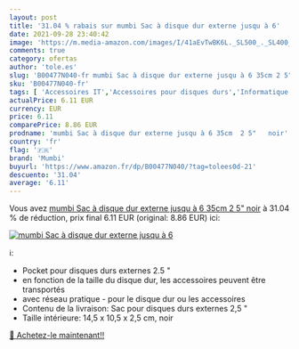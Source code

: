 ```yaml
---
layout: post
title: '31.04 % rabais sur mumbi Sac à disque dur externe jusqu à 6'
date: 2021-09-28 23:40:42
image: 'https://m.media-amazon.com/images/I/41aEvTwBK6L._SL500_._SL400_.jpg'
comments: true
category: ofertas
author: 'tole.es'
slug: 'B00477N040-fr mumbi Sac à disque dur externe jusqu à 6 35cm 2 5" noir'
sku: 'B00477N040-fr'
tags: [ 'Accessoires IT','Accessoires pour disques durs','Informatique','Sacoches et étuis pour disque dur','mumbi', ]
actualPrice: 6.11 EUR
currency: EUR
price: 6.11
comparePrice: 8.86 EUR
prodname: 'mumbi Sac à disque dur externe jusqu à 6 35cm  2 5"   noir'
country: 'fr'
flag: '🇫🇷'
brand: 'Mumbi'
buyurl: 'https://www.amazon.fr/dp/B00477N040/?tag=tolees0d-21'
descuento: '31.04'
average: '6.11'
---
```


Vous avez [mumbi Sac à disque dur externe jusqu à 6 35cm  2 5"   noir](https://www.amazon.fr/dp/B00477N040/?tag=tolees0d-21)  à  31.04 % de réduction, prix final  6.11 EUR (original: 8.86 EUR) ici:

[![mumbi Sac à disque dur externe jusqu à 6](https://m.media-amazon.com/images/I/41aEvTwBK6L._SL500_._SL400_.jpg)](https://www.amazon.fr/dp/B00477N040/?tag=tolees0d-21)

ℹ️:

- Pocket pour disques durs externes 2.5 "
- en fonction de la taille du disque dur, les accessoires peuvent être transportés
- avec réseau pratique - pour le disque dur ou les accessoires
- Contenu de la livraison: Sac pour disques durs externes 2,5 "
- Taille intérieure: 14,5 x 10,5 x 2,5 cm, noir

[🛒 Achetez-le maintenant!!](https://www.amazon.fr/dp/B00477N040/?tag=tolees0d-21)
